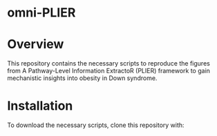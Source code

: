 # omni-PLIER

# Overview
This repository contains the necessary scripts to reproduce the figures from A Pathway-Level Information ExtractoR (PLIER) framework to gain mechanistic insights into obesity in Down syndrome.

# Installation 
To download the  necessary scripts, clone this repository with:
